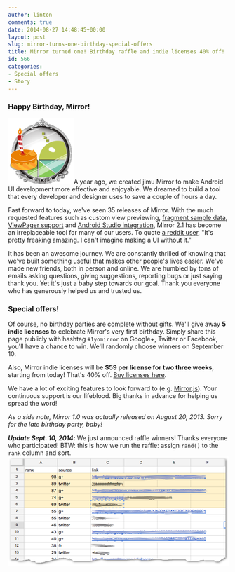 ```yaml
---
author: linton
comments: true
date: 2014-08-27 14:48:45+00:00
layout: post
slug: mirror-turns-one-birthday-special-offers
title: Mirror turned one! Birthday raffle and indie licenses 40% off!
id: 566
categories:
- Special offers
- Story
---
```


### Happy Birthday, Mirror!





![mirror-birthday](/wp-content/uploads/2014/08/mirror-birthday-new-150x150.png)A year ago, we created jimu Mirror to make Android UI development more effective and enjoyable. We dreamed to build a tool that every developer and designer uses to save a couple of hours a day.





Fast forward to today, we've seen 35 releases of Mirror. With the much requested features such as custom view previewing, [fragment sample data](/2014/01/fragments-transparent-overlay-and-mirrorres-directory/), [ViewPager support](/2014/03/populating-a-viewpager/) and [Android Studio integration](http://youtu.be/-QXtLBblWqo), Mirror 2.1 has become an irreplaceable tool for many of our users. To quote [a reddit user](http://www.reddit.com/r/androiddev/comments/2e6hrb/check_out_mirrorjs_prototype_native_android/), "It's pretty freaking amazing. I can't imagine making a UI without it."





It has been an awesome journey. We are constantly thrilled of knowing that we've built something useful that makes other people's lives easier. We've made new friends, both in person and online. We are humbled by tons of emails asking questions, giving suggestions, reporting bugs or just saying thank you. Yet it's just a baby step towards our goal. Thank you everyone who has generously helped us and trusted us.





### Special offers!





Of course, no birthday parties are complete without gifts. We'll give away **5 indie licenses** to celebrate Mirror's very first birthday. Simply share this page publicly with hashtag `#1yomirror` on Google+, Twitter or Facebook, you'll have a chance to win. We'll randomly choose winners on September 10.





Also, Mirror indie licenses will be **$59 per license for two three weeks**, starting from today! That's 40% off. [Buy licenses here](https://secure.jimulabs.com/buy).





We have a lot of exciting features to look forward to (e.g. [Mirror.js](/mirrorjs-preview/)). Your continuous support is our lifeblood. Big thanks in advance for helping us spread the word!





_As a side note, Mirror 1.0 was actually released on August 20, 2013. Sorry for the late birthday party, baby!_





**_Update Sept. 10, 2014_:** We just announced raffle winners! Thanks everyone who participated!
BTW: this is how we run the raffle: assign `rand()` to the `rank` column and sort.
![raffle](/wp-content/uploads/2014/08/raffle.png)



